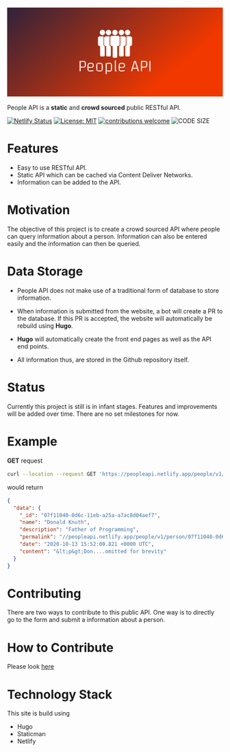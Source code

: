 
![Logo](./logo/cover.png)

People API is a **static** and **crowd sourced** public RESTful API.

[![Netlify Status](https://img.shields.io/netlify/ca645974-c638-4ce7-8094-0dd7a9e59281.svg?style=square)](https://github.com/JianLoong/famous-people)
[![License: MIT](https://img.shields.io/badge/License-MIT-yellow.svg?style=square)](https://opensource.org/licenses/MIT)
[![contributions welcome](https://img.shields.io/badge/contributions-welcome-brightgreen.svg?style=square)](https://github.com/JianLoong/famous-people/issues)
![CODE SIZE](https://img.shields.io/github/languages/code-size/JianLoong/famous-people?style=flat-square) 

# Features

- Easy to use RESTful API.
- Static API which can be cached via Content Deliver Networks.
- Information can be added to the API.

# Motivation

The objective of this project is to create a crowd sourced API where people can
query information about a person. Information can also be entered easily and the information can then be queried.

# Data Storage

- People API does not make use of a traditional form of database to store information.

- When information is submitted from the website, a bot will create a PR to the database. If this PR is accepted, the website will automatically be rebuild using **Hugo**.

- **Hugo** will automatically create the front end pages as well as the API end points.

- All information thus, are stored in the Github repository itself. 

# Status

Currently this project is still is in infant stages. Features and improvements will be added over time. There are no set milestones for now.

# Example

**GET** request

```bash
curl --location --request GET 'https://peopleapi.netlify.app/people/v1/person/07f11040-0d6c-11eb-a25a-a7ac8d04aef7/index.json'
```

would return

```json
{
  "data": {
    "_id": "07f11040-0d6c-11eb-a25a-a7ac8d04aef7",
    "name": "Donald Knuth",
    "description": "Father of Programming",
    "permalink": "//peopleapi.netlify.app/people/v1/person/07f11040-0d6c-11eb-a25a-a7ac8d04aef7/",
    "date": "2020-10-13 15:52:00.821 +0000 UTC",
    "content": "&lt;p&gt;Don....omitted for brevity"
  }
}
```

# Contributing

There are two ways to contribute to this public API. One way is to directly go
to the form and submit a information about a person.

# How to Contribute

Please look [here](https://github.com/JianLoong/famous-people/blob/main/CONTRIBUTING.md)

# Technology Stack

This site is build using

- Hugo
- Staticman
- Netlify


